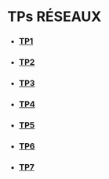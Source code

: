 # TPs RÉSEAUX

- ### [TP1](https://github.com/Aube33/b1-reseau-2023/tree/main/TP1)
- ### [TP2](https://github.com/Aube33/b1-reseau-2023/tree/main/TP2)
- ### [TP3](https://github.com/Aube33/b1-reseau-2023/tree/main/TP3)
- ### [TP4](https://github.com/Aube33/b1-reseau-2023/tree/main/TP4)
- ### [TP5](https://github.com/Aube33/b1-reseau-2023/tree/main/TP5)
- ### [TP6](https://github.com/Aube33/b1-reseau-2023/tree/main/TP6)
- ### [TP7](https://github.com/Aube33/b1-reseau-2023/tree/main/TP7)